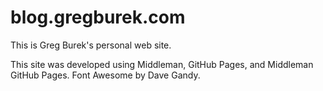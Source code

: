 blog.gregburek.com
===============

This is Greg Burek's personal web site.

This site was developed using Middleman, GitHub Pages, and Middleman GitHub
Pages. Font Awesome by Dave Gandy.
